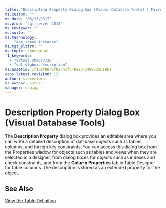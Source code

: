 ```yaml
---
title: "Description Property Dialog Box (Visual Database Tools) | Microsoft Docs"
ms.custom: ""
ms.date: "06/13/2017"
ms.prod: "sql-server-2014"
ms.reviewer: ""
ms.suite: ""
ms.technology: 
  - "dbe-cross-instance"
ms.tgt_pltfrm: ""
ms.topic: conceptual
f1_keywords: 
  - "vdtsql.chm:73728"
  - "vdt.dlgbox.description"
ms.assetid: 1f15ef88-6f02-4cfc-8327-3408233619b1
caps.latest.revision: 12
author: stevestein
ms.author: sstein
manager: craigg
---
```

# Description Property Dialog Box (Visual Database Tools)
  The **Description Property** dialog box provides an editable area where you can write a detailed description of database objects such as tables, columns, and foreign key constraints. You can access this dialog box from the Properties window for objects such as tables and views when they are selected in a designer, from dialog boxes for objects such as indexes and check constraints, and from the **Column Properties** tab in Table Designer for table columns. The description is stored as an extended property for the object.  
  
## See Also  
 [View the Table Definition](../../relational-databases/tables/view-the-table-definition.md)  
  
  
